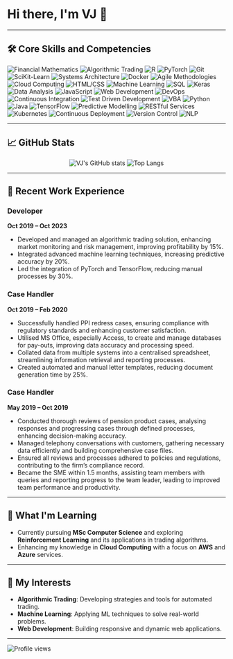 # Hi there, I'm VJ 👋

---

## 🛠️ Core Skills and Competencies

![Financial Mathematics](https://img.shields.io/badge/Financial%20Mathematics-blue)
![Algorithmic Trading](https://img.shields.io/badge/Algorithmic%20Trading-green)
![R](https://img.shields.io/badge/R-lightgrey)
![PyTorch](https://img.shields.io/badge/PyTorch-orange)
![Git](https://img.shields.io/badge/Git-red)
![SciKit-Learn](https://img.shields.io/badge/SciKit--Learn-yellow)
![Systems Architecture](https://img.shields.io/badge/Systems%20Architecture-blueviolet)
![Docker](https://img.shields.io/badge/Docker-blue)
![Agile Methodologies](https://img.shields.io/badge/Agile%20Methodologies-green)
![Cloud Computing](https://img.shields.io/badge/Cloud%20Computing-lightgrey)
![HTML/CSS](https://img.shields.io/badge/HTML/CSS-orange)
![Machine Learning](https://img.shields.io/badge/Machine%20Learning-red)
![SQL](https://img.shields.io/badge/SQL-yellow)
![Keras](https://img.shields.io/badge/Keras-blueviolet)
![Data Analysis](https://img.shields.io/badge/Data%20Analysis-blue)
![JavaScript](https://img.shields.io/badge/JavaScript-green)
![Web Development](https://img.shields.io/badge/Web%20Development-lightgrey)
![DevOps](https://img.shields.io/badge/DevOps-orange)
![Continuous Integration](https://img.shields.io/badge/Continuous%20Integration-red)
![Test Driven Development](https://img.shields.io/badge/Test%20Driven%20Development-yellow)
![VBA](https://img.shields.io/badge/VBA-blueviolet)
![Python](https://img.shields.io/badge/Python-blue)
![Java](https://img.shields.io/badge/Java-green)
![TensorFlow](https://img.shields.io/badge/TensorFlow-lightgrey)
![Predictive Modelling](https://img.shields.io/badge/Predictive%20Modelling-orange)
![RESTful Services](https://img.shields.io/badge/RESTful%20Services-red)
![Kubernetes](https://img.shields.io/badge/Kubernetes-yellow)
![Continuous Deployment](https://img.shields.io/badge/Continuous%20Deployment-blueviolet)
![Version Control](https://img.shields.io/badge/Version%20Control-blue)
![NLP](https://img.shields.io/badge/NLP-green)

---

## 📈 GitHub Stats

<div align="center">
  <img src="https://github-readme-stats.vercel.app/api?username=tradervijeth&show_icons=true&theme=radical" alt="VJ's GitHub stats" />
  <img src="https://github-readme-stats.vercel.app/api/top-langs/?username=tradervijeth&layout=compact&theme=radical" alt="Top Langs" />
</div>

---

## 🔭 Recent Work Experience

### Developer
**Oct 2019 – Oct 2023**
- Developed and managed an algorithmic trading solution, enhancing market monitoring and risk management, improving profitability by 15%.
- Integrated advanced machine learning techniques, increasing predictive accuracy by 20%.
- Led the integration of PyTorch and TensorFlow, reducing manual processes by 30%.

### Case Handler
**Oct 2019 – Feb 2020**
- Successfully handled PPI redress cases, ensuring compliance with regulatory standards and enhancing customer satisfaction.
- Utilised MS Office, especially Access, to create and manage databases for pay-outs, improving data accuracy and processing speed.
- Collated data from multiple systems into a centralised spreadsheet, streamlining information retrieval and reporting processes.
- Created automated and manual letter templates, reducing document generation time by 25%.

### Case Handler
**May 2019 – Oct 2019**
- Conducted thorough reviews of pension product cases, analysing responses and progressing cases through defined processes, enhancing decision-making accuracy.
- Managed telephony conversations with customers, gathering necessary data efficiently and building comprehensive case files.
- Ensured all reviews and processes adhered to policies and regulations, contributing to the firm’s compliance record.
- Became the SME within 1.5 months, assisting team members with queries and reporting progress to the team leader, leading to improved team performance and productivity.

---

## 🌱 What I'm Learning

- Currently pursuing **MSc Computer Science** and exploring **Reinforcement Learning** and its applications in trading algorithms.
- Enhancing my knowledge in **Cloud Computing** with a focus on **AWS** and **Azure** services.

---

## 🤔 My Interests

- **Algorithmic Trading**: Developing strategies and tools for automated trading.
- **Machine Learning**: Applying ML techniques to solve real-world problems.
- **Web Development**: Building responsive and dynamic web applications.

---

![Profile views](https://gpvc.arturio.dev/tradervijeth)
